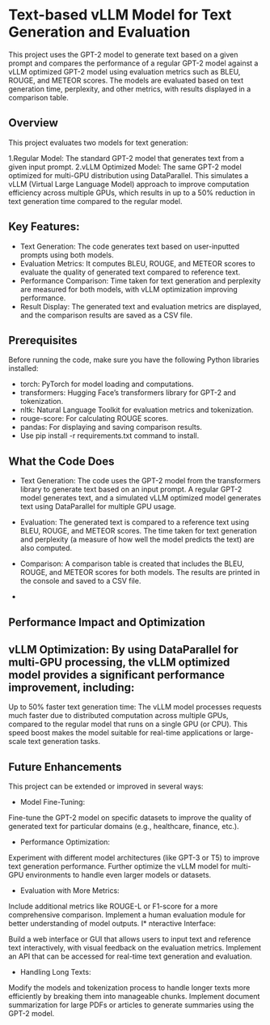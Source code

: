 # Text-based vLLM Model for Text Generation and Evaluation
This project uses the GPT-2 model to generate text based on a given prompt and compares the performance of a regular GPT-2 model against a vLLM optimized GPT-2 model using evaluation metrics such as BLEU, ROUGE, and METEOR scores. The models are evaluated based on text generation time, perplexity, and other metrics, with results displayed in a comparison table.

## Overview
This project evaluates two models for text generation:

1.Regular Model: The standard GPT-2 model that generates text from a given input prompt.
2.vLLM Optimized Model: The same GPT-2 model optimized for multi-GPU distribution using DataParallel. This simulates a vLLM (Virtual Large Language Model) approach to improve computation efficiency across multiple GPUs, which results in up to a 50% reduction in text generation time compared to the regular model.
## Key Features:
* Text Generation: The code generates text based on user-inputted prompts using both models.
* Evaluation Metrics: It computes BLEU, ROUGE, and METEOR scores to evaluate the quality of generated text compared to reference text.
* Performance Comparison: Time taken for text generation and perplexity are measured for both models, with vLLM optimization improving performance.
* Result Display: The generated text and evaluation metrics are displayed, and the comparison results are saved as a CSV file.

## Prerequisites
Before running the code, make sure you have the following Python libraries installed:

* torch: PyTorch for model loading and computations.
* transformers: Hugging Face’s transformers library for GPT-2 and tokenization.
* nltk: Natural Language Toolkit for evaluation metrics and tokenization.
* rouge-score: For calculating ROUGE scores.
* pandas: For displaying and saving comparison results.
* Use pip install -r requirements.txt command to install.

## What the Code Does
* Text Generation: The code uses the GPT-2 model from the transformers library to generate text based on an input prompt.
A regular GPT-2 model generates text, and a simulated vLLM optimized model generates text using DataParallel for multiple GPU usage.

* Evaluation: The generated text is compared to a reference text using BLEU, ROUGE, and METEOR scores.
The time taken for text generation and perplexity (a measure of how well the model predicts the text) are also computed.

* Comparison: A comparison table is created that includes the BLEU, ROUGE, and METEOR scores for both models. The results are printed in the console and saved to a CSV file.
* 
## Performance Impact and Optimization
## vLLM Optimization: By using DataParallel for multi-GPU processing, the vLLM optimized model provides a significant performance improvement, including:

Up to 50% faster text generation time: The vLLM model processes requests much faster due to distributed computation across multiple GPUs, compared to the regular model that runs on a single GPU (or CPU).
This speed boost makes the model suitable for real-time applications or large-scale text generation tasks.
## Future Enhancements
This project can be extended or improved in several ways:

* Model Fine-Tuning:

Fine-tune the GPT-2 model on specific datasets to improve the quality of generated text for particular domains (e.g., healthcare, finance, etc.).
* Performance Optimization:

Experiment with different model architectures (like GPT-3 or T5) to improve text generation performance.
Further optimize the vLLM model for multi-GPU environments to handle even larger models or datasets.
* Evaluation with More Metrics:

Include additional metrics like ROUGE-L or F1-score for a more comprehensive comparison.
Implement a human evaluation module for better understanding of model outputs.
I* nteractive Interface:

Build a web interface or GUI that allows users to input text and reference text interactively, with visual feedback on the evaluation metrics.
Implement an API that can be accessed for real-time text generation and evaluation.
* Handling Long Texts:

Modify the models and tokenization process to handle longer texts more efficiently by breaking them into manageable chunks.
Implement document summarization for large PDFs or articles to generate summaries using the GPT-2 model.
